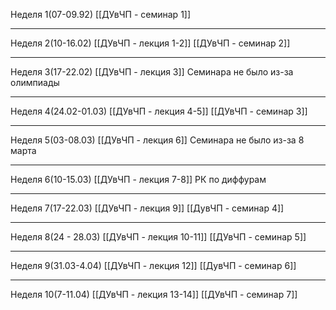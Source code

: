 Неделя 1(07-09.92)
[[ДУвЧП - семинар 1]]

---
Неделя 2(10-16.02)
[[ДУвЧП - лекция 1-2]]
[[ДУвЧП - семинар 2]]

---
Неделя 3(17-22.02)
[[ДУвЧП - лекция 3]]
Семинара не было из-за олимпиады

---
Неделя 4(24.02-01.03)
[[ДУвЧП - лекция 4-5]]
[[ДУвЧП - семинар 3]]

---
Неделя 5(03-08.03)
[[ДУвЧП - лекция 6]]
Семинара не было из-за 8 марта

---
Неделя 6(10-15.03)
[[ДУвЧП - лекция 7-8]]
РК по диффурам

---
Неделя 7(17-22.03)
[[ДУвЧП - лекция 9]]
[[ДувЧП - семинар 4]]

---
Неделя 8(24 - 28.03)
[[ДУвЧП - лекция 10-11]]
[[ДУвЧП - семинар 5]]

---
Неделя 9(31.03-4.04)
[[ДУвЧП - лекция 12]]
[[ДувЧП - семинар 6]]

---
Неделя 10(7-11.04)
[[ДУвЧП - лекция 13-14]]
[[ДУвЧП - семинар 7]]
